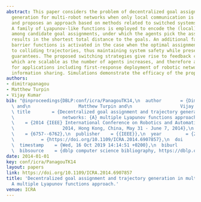 ```yaml
---
abstract: This paper considers the problem of decentralized goal assignment and trajectory
  generation for multi-robot networks when only local communication is available,
  and proposes an approach based on methods related to switched systems and set invariance.
  A family of Lyapunov-like functions is employed to encode the (local) decision making
  among candidate goal assignments, under which the agents pick the assignment which
  results in the shortest total distance to the goals. An additional family of Lyapunov-like
  barrier functions is activated in the case when the optimal assignment may lead
  to colliding trajectories, thus maintaining system safety while preserving the convergence
  guarantees. The proposed switching strategies give rise to feedback control policies
  which are scalable as the number of agents increases, and therefore are suitable
  for applications including first-response deployment of robotic networks under limited
  information sharing. Simulations demonstrate the efficacy of the proposed method.
authors:
- dimitrapanagou
- Matthew Turpin
- Vijay Kumar
bib: "@inproceedings{DBLP:conf/icra/PanagouTK14,\n  author       = {Dimitra Panagou\
  \ and\n                  Matthew Turpin and\n                  Vijay Kumar},\n \
  \ title        = {Decentralized goal assignment and trajectory generation in multi-robot\n\
  \                  networks: {A} multiple Lyapunov functions approach},\n  booktitle\
  \    = {2014 {IEEE} International Conference on Robotics and Automation, {ICRA}\n\
  \                  2014, Hong Kong, China, May 31 - June 7, 2014},\n  pages    \
  \    = {6757--6762},\n  publisher    = {{IEEE}},\n  year         = {2014},\n  url\
  \          = {https://doi.org/10.1109/ICRA.2014.6907857},\n  doi          = {10.1109/ICRA.2014.6907857},\n\
  \  timestamp    = {Wed, 16 Oct 2019 14:14:51 +0200},\n  biburl       = {https://dblp.org/rec/conf/icra/PanagouTK14.bib},\n\
  \  bibsource    = {dblp computer science bibliography, https://dblp.org}\n}"
date: 2014-01-01
key: conf/icra/PanagouTK14
layout: papers
link: https://doi.org/10.1109/ICRA.2014.6907857
title: 'Decentralized goal assignment and trajectory generation in multi-robot networks:
  A multiple Lyapunov functions approach.'
venue: ICRA
---
```


